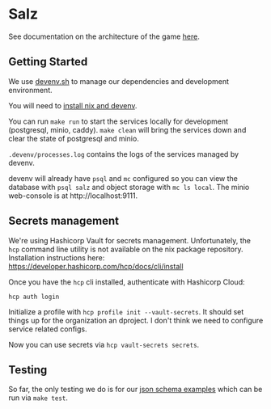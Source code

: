 # Salz

See documentation on the architecture of the game
[here](documentation/architecture.md).

## Getting Started

We use [devenv.sh](https://devenv.sh/) to manage our dependencies and
development environment.

You will need to [install nix and devenv](https://devenv.sh/getting-started/).

You can run `make run` to start the services locally for development
(postgresql, minio, caddy). `make clean` will bring the services down and
clear the state of postgresql and minio.

`.devenv/processes.log` contains the logs of the services managed by devenv.

devenv will already have `psql` and `mc` configured so you can view the
database with `psql salz` and object storage with `mc ls local`.  The minio
web-console is at http://localhost:9111.

## Secrets management

We're using Hashicorp Vault for secrets management. Unfortunately, the `hcp` command line utility is not available on the nix package repository. Installation instructions here: https://developer.hashicorp.com/hcp/docs/cli/install

Once you have the `hcp` cli installed, authenticate with Hashicorp Cloud:

```
hcp auth login
```

Initialize a profile with `hcp profile init --vault-secrets`. It should set things up for the organization an dproject. I don't think we need to configure service related configs.

Now you can use secrets via `hcp vault-secrets secrets`.

## Testing

So far, the only testing we do is for our [json schema examples](documentation/contracts.md) which can be run via `make test`.
